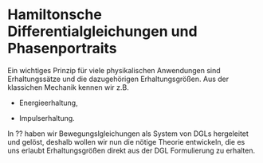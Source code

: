 
# Hamiltonsche Differentialgleichungen und Phasenportraits

Ein wichtiges Prinzip für viele physikalischen Anwendungen sind Erhaltungssätze und die dazugehörigen Erhaltungsgrößen. Aus der klassichen Mechanik kennen wir z.B.

* Energieerhaltung,

* Impulserhaltung.

In ?? haben wir Bewegungslgleichungen als System von DGLs hergeleitet und gelöst, deshalb wollen wir nun die nötige Theorie entwickeln, die es uns erlaubt Erhaltungsgrößen direkt aus der DGL Formulierung zu erhalten.

````{prf:example} Harmonischer Oszillator

````
